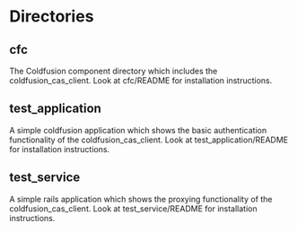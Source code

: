 Directories
===========

cfc
---
The Coldfusion component directory which includes the coldfusion_cas_client.  Look at cfc/README for installation instructions.

test_application
----------------
A simple coldfusion application which shows the basic authentication functionality of the coldfusion_cas_client.  Look at test_application/README for installation instructions.

test_service
------------
A simple rails application which shows the proxying functionality of the coldfusion_cas_client.  Look at test_service/README for installation instructions.

